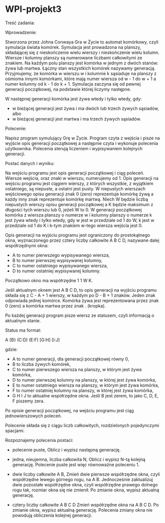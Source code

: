# WPI-projekt3

Treść zadania:

Wprowadzenie:

Stworzona przez Johna Conwaya Gra w Życie to automat komórkowy, czyli symulacja świata komórek.
Symulacja jest prowadzona na planszy, składającej się z nieskończenie wielu wierszy i nieskończenie wielu kolumn.
Wiersze i kolumny planszy są numerowane liczbami całkowitymi ze znakiem.
Na każdym polu planszy jest komórka w jednym z dwóch stanów: żywa lub martwa.
Łączny stan wszystkich komórek nazywamy generacją.
Przyjmujemy, że komórka w wierszu w i kolumnie k sąsiaduje na planszy z ośmioma innymi komórkami, które mają numer wiersza od w - 1 do w + 1 a numer kolumny od k - 1 do k + 1.
Symulacja zaczyna się od pewnej generacji początkowej, na podstawie której liczymy następne.

W następnej generacji komórka jest żywa wtedy i tylko wtedy, gdy:

- w bieżącej generacji jest żywa i ma dwóch lub trzech żywych sąsiadów, albo
- w bieżącej generacji jest martwa i ma trzech żywych sąsiadów.

Polecenie:

Napisz program symulujący Grę w Życie.
Program czyta z wejścia i pisze na wyjście opis generacji początkowej a następnie czyta i wykonuje polecenia użytkownika.
Polecenia sterują liczeniem i wypisywaniem kolejnych generacji.

Postać danych i wyniku:

Na wejściu programu jest opis generacji początkowej i ciąg poleceń.
Wiersze wejścia, oraz znaki w wierszu, numerujemy od 1.
Opis generacji na wejściu programu jest ciągiem wierszy, z których wszystkie, z wyjątkiem ostatniego, są niepuste, a ostatni jest pusty.
W niepustych wierszach wejściowego opisu generacji znak 0 (zero) reprezentuje komórkę żywą a każdy inny znak reprezentuje komórkę martwą.
Niech W będzie liczbą niepustych wierszy opisu generacji początkowej a K będzie maksimum z długości tych wierszu lub 0, jeżeli W to 0.
W generacji początkowej komórka z wiersza planszy o numerze w i kolumny planszy o numerze k jest żywa wtedy i tylko wtedy, gdy w jest w przedziale od 1 do W, k jest w przedziale od 1 do K i k-tym znakiem w-tego wiersza wejścia jest 0.

Opis generacji na wyjściu programu jest ograniczony do prostokątnego okna, wyznaczonego przez cztery liczby całkowite A B C D, nazywane dalej współrzędnymi okna:

- A to numer pierwszego wypisywanego wiersza,
- B to numer pierwszej wypisywanej kolumny,
- C to numer ostatniego wypisywanego wiersza,
- D to numer ostatniej wypisywanej kolumny.

Początkowo okno ma współrzędne 1 1 W K.

Jeśli aktualnym oknem jest A B C D, to opis generacji na wyjściu programu składa się z C - A + 1 wierszy, w każdym po D - B + 1 znaków. Jeden znak odpowiada jednej komórce. Komórka żywa jest reprezentowana przez znak 0 (zero) a komórka martwa przez znak . (kropka).

Po każdej generacji program pisze wiersz ze statusem, czyli informacją o aktualnym stanie.

Status ma format:

A {B} (C:D) (E:F) [G:H] [I:J]

gdzie:

- A to numer generacji, dla generacji początkowej równy 0,
- B to liczba żywych komórek,
- C to numer pierwszego wiersza na planszy, w którym jest żywa komórka,
- D to numer pierwszej kolumny na planszy, w której jest żywa komórka,
- E to numer ostatniego wiersza na planszy, w którym jest żywa komórka,
- F to numer ostatniej kolumny na planszy, w której jest żywa komórka,
- G H I J to aktualne współrzędne okna.
Jeśli B jest zerem, to jako C, D, E, F piszemy zera.

Po opisie generacji początkowej, na wejściu programu jest ciąg jednowierszowych poleceń.

Polecenie składa się z ciągu liczb całkowitych, rozdzielonych pojedynczymi spacjami.

Rozpoznajemy polecenia postaci:

- polecenie puste,
Oblicz i wypisz następną generację.

- jedna, nieujemna, liczba całkowita N,
Oblicz i wypisz N-tą kolejną generację.
Polecenie puste jest więc równoważne poleceniu 1.

- dwie liczby całkowite A B,
Zmień dwie pierwsze współrzędne okna, czyli współrzędne lewego górnego rogu, na A B.
Jednocześnie zaktualizuj dwie pozostałe współrzędne okna, czyli współrzędne prawego dolnego rogu tak, rozmiar okna się nie zmienił.
Po zmianie okna, wypisz aktualną generację.

- cztery liczby całkowite A B C D
Zmień współrzędne okna na A B C D.
Po zmianie okna, wypisz aktualną generację.
Polecenia zmiany okna nie powodują obliczenia kolejnej generacji.
